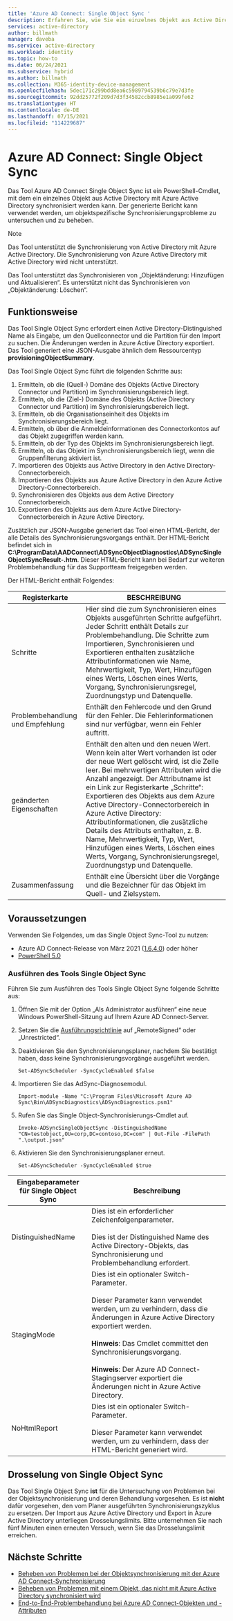 ```yaml
---
title: 'Azure AD Connect: Single Object Sync '
description: Erfahren Sie, wie Sie ein einzelnes Objekt aus Active Directory zur Problembehandlung mit Azure AD synchronisieren können.
services: active-directory
author: billmath
manager: daveba
ms.service: active-directory
ms.workload: identity
ms.topic: how-to
ms.date: 06/24/2021
ms.subservice: hybrid
ms.author: billmath
ms.collection: M365-identity-device-management
ms.openlocfilehash: 5dec171c299bdd8ea6c5989794539b6c79e7d3fe
ms.sourcegitcommit: 92dd25772f209d7d3f34582ccb8985e1a099fe62
ms.translationtype: HT
ms.contentlocale: de-DE
ms.lasthandoff: 07/15/2021
ms.locfileid: "114229687"
---
```

# <a name="azure-ad-connect-single-object-sync"></a>Azure AD Connect: Single Object Sync 

Das Tool Azure AD Connect Single Object Sync ist ein PowerShell-Cmdlet, mit dem ein einzelnes Objekt aus Active Directory mit Azure Active Directory synchronisiert werden kann. Der generierte Bericht kann verwendet werden, um objektspezifische Synchronisierungsprobleme zu untersuchen und zu beheben. 

> [!NOTE]
> Das Tool unterstützt die Synchronisierung von Active Directory mit Azure Active Directory. Die Synchronisierung von Azure Active Directory mit Active Directory wird nicht unterstützt. 
>
> Das Tool unterstützt das Synchronisieren von „Objektänderung: Hinzufügen und Aktualisieren“. Es unterstützt nicht das Synchronisieren von „Objektänderung: Löschen“. 

## <a name="how-it-works"></a>Funktionsweise
Das Tool Single Object Sync erfordert einen Active Directory-Distinguished Name als Eingabe, um den Quellconnector und die Partition für den Import zu suchen. Die Änderungen werden in Azure Active Directory exportiert. Das Tool generiert eine JSON-Ausgabe ähnlich dem Ressourcentyp **provisioningObjectSummary**. 

Das Tool Single Object Sync führt die folgenden Schritte aus: 

 1. Ermitteln, ob die (Quell-) Domäne des Objekts (Active Directory Connector und Partition) im Synchronisierungsbereich liegt. 
 2. Ermitteln, ob die (Ziel-) Domäne des Objekts (Active Directory Connector und Partition) im Synchronisierungsbereich liegt. 
 3. Ermitteln, ob die Organisationseinheit des Objekts im Synchronisierungsbereich liegt. 
 4. Ermitteln, ob über die Anmeldeinformationen des Connectorkontos auf das Objekt zugegriffen werden kann. 
 5. Ermitteln, ob der Typ des Objekts im Synchronisierungsbereich liegt. 
 6. Ermitteln, ob das Objekt im Synchronisierungsbereich liegt, wenn die Gruppenfilterung aktiviert ist. 
 7. Importieren des Objekts aus Active Directory in den Active Directory-Connectorbereich. 
 8. Importieren des Objekts aus Azure Active Directory in den Azure Active Directory-Connectorbereich. 
 9. Synchronisieren des Objekts aus dem Active Directory Connectorbereich. 
 10. Exportieren des Objekts aus dem Azure Active Directory-Connectorbereich in Azure Active Directory. 

Zusätzlich zur JSON-Ausgabe generiert das Tool einen HTML-Bericht, der alle Details des Synchronisierungsvorgangs enthält. Der HTML-Bericht befindet sich in **C:\ProgramData\AADConnect\ADSyncObjectDiagnostics\ADSyncSingleObjectSyncResult-<date>.htm**. Dieser HTML-Bericht kann bei Bedarf zur weiteren Problembehandlung für das Supportteam freigegeben werden. 

Der HTML-Bericht enthält Folgendes: 

|Registerkarte|BESCHREIBUNG|
|-----|-----|
|Schritte|Hier sind die zum Synchronisieren eines Objekts ausgeführten Schritte aufgeführt. Jeder Schritt enthält Details zur Problembehandlung. Die Schritte zum Importieren, Synchronisieren und Exportieren enthalten zusätzliche Attributinformationen wie Name, Mehrwertigkeit, Typ, Wert, Hinzufügen eines Werts, Löschen eines Werts, Vorgang, Synchronisierungsregel, Zuordnungstyp und Datenquelle.| 
|Problembehandlung und Empfehlung|Enthält den Fehlercode und den Grund für den Fehler. Die Fehlerinformationen sind nur verfügbar, wenn ein Fehler auftritt.| 
|geänderten Eigenschaften|Enthält den alten und den neuen Wert. Wenn kein alter Wert vorhanden ist oder der neue Wert gelöscht wird, ist die Zelle leer. Bei mehrwertigen Attributen wird die Anzahl angezeigt. Der Attributname ist ein Link zur Registerkarte „Schritte“: Exportieren des Objekts aus dem Azure Active Directory-Connectorbereich in Azure Active Directory: Attributinformationen, die zusätzliche Details des Attributs enthalten, z. B. Name, Mehrwertigkeit, Typ, Wert, Hinzufügen eines Werts, Löschen eines Werts, Vorgang, Synchronisierungsregel, Zuordnungstyp und Datenquelle.| 
|Zusammenfassung|Enthält eine Übersicht über die Vorgänge und die Bezeichner für das Objekt im Quell- und Zielsystem.| 

## <a name="prerequisites"></a>Voraussetzungen 

Verwenden Sie Folgendes, um das Single Object Sync-Tool zu nutzen:  
 - Azure AD Connect-Release von März 2021 ([1.6.4.0](reference-connect-version-history.md#1640)) oder höher
 -  [PowerShell 5.0](/powershell/scripting/windows-powershell/whats-new/what-s-new-in-windows-powershell-50?view=powershell-7.1)

### <a name="run-the-single-object-sync-tool"></a>Ausführen des Tools Single Object Sync 

Führen Sie zum Ausführen des Tools Single Object Sync folgende Schritte aus: 

 1. Öffnen Sie mit der Option „Als Administrator ausführen“ eine neue Windows PowerShell-Sitzung auf Ihrem Azure AD Connect-Server. 

 2. Setzen Sie die [Ausführungsrichtlinie](/powershell/module/microsoft.powershell.security/set-executionpolicy) auf „RemoteSigned“ oder „Unrestricted“. 

 3. Deaktivieren Sie den Synchronisierungsplaner, nachdem Sie bestätigt haben, dass keine Synchronisierungsvorgänge ausgeführt werden. 

     `Set-ADSyncScheduler -SyncCycleEnabled $false` 

 4. Importieren Sie das AdSync-Diagnosemodul. 

     `Import-module -Name "C:\Program Files\Microsoft Azure AD Sync\Bin\ADSyncDiagnostics\ADSyncDiagnostics.psm1"` 

 5. Rufen Sie das Single Object-Synchronisierungs-Cmdlet auf. 

     `Invoke-ADSyncSingleObjectSync -DistinguishedName "CN=testobject,OU=corp,DC=contoso,DC=com" | Out-File -FilePath ".\output.json"` 

 6. Aktivieren Sie den Synchronisierungsplaner erneut. 

     `Set-ADSyncScheduler -SyncCycleEnabled $true`

|Eingabeparameter für Single Object Sync|Beschreibung| 
|-----|----|
|DistinguishedName|Dies ist ein erforderlicher Zeichenfolgenparameter. </br></br>Dies ist der Distinguished Name des Active Directory-Objekts, das Synchronisierung und Problembehandlung erfordert.| 
|StagingMode|Dies ist ein optionaler Switch-Parameter.</br></br>Dieser Parameter kann verwendet werden, um zu verhindern, dass die Änderungen in Azure Active Directory exportiert werden.</br></br>**Hinweis**: Das Cmdlet committet den Synchronisierungsvorgang. </br></br>**Hinweis**: Der Azure AD Connect-Stagingserver exportiert die Änderungen nicht in Azure Active Directory.|
|NoHtmlReport|Dies ist ein optionaler Switch-Parameter.</br></br>Dieser Parameter kann verwendet werden, um zu verhindern, dass der HTML-Bericht generiert wird. 

## <a name="single-object-sync-throttling"></a>Drosselung von Single Object Sync 

Das Tool Single Object Sync **ist** für die Untersuchung von Problemen bei der Objektsynchronisierung und deren Behandlung vorgesehen. Es ist **nicht** dafür vorgesehen, den vom Planer ausgeführten Synchronisierungszyklus zu ersetzen. Der Import aus Azure Active Directory und Export in Azure Active Directory unterliegen Drosselungslimits. Bitte unternehmen Sie nach fünf Minuten einen erneuten Versuch, wenn Sie das Drosselungslimit erreichen. 

## <a name="next-steps"></a>Nächste Schritte
- [Beheben von Problemen bei der Objektsynchronisierung mit der Azure AD Connect-Synchronisierung](tshoot-connect-objectsync.md)
- [Beheben von Problemen mit einem Objekt, das nicht mit Azure Active Directory synchronisiert wird](tshoot-connect-object-not-syncing.md)
- [End-to-End-Problembehandlung bei Azure AD Connect-Objekten und -Attributen](/troubleshoot/azure/active-directory/troubleshoot-aad-connect-objects-attributes)